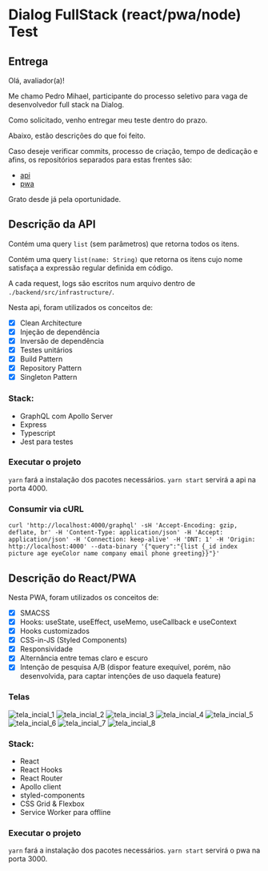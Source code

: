 # Dialog FullStack (react/pwa/node) Test

## Entrega

Olá, avaliador(a)!

Me chamo Pedro Mihael, participante do processo seletivo para vaga de desenvolvedor full stack na Dialog.

Como solicitado, venho entregar meu teste dentro do prazo.

Abaixo, estão descrições do que foi feito.

Caso deseje verificar commits, processo de criação, tempo de dedicação e afins, os repositórios separados para estas frentes são:
- [api](https://github.com/pedromihael/express-graphql-api) 
- [pwa](https://github.com/pedromihael/react-social-network)

Grato desde já pela oportunidade.

## Descrição da API

Contém uma query `list` (sem parâmetros) que retorna todos os itens.

Contém uma query `list(name: String)` que retorna os itens cujo nome satisfaça a expressão regular definida em código.

A cada request, logs são escritos num arquivo dentro de `./backend/src/infrastructure/`.

Nesta api, foram utilizados os conceitos de:
-[x] Clean Architecture
-[x] Injeção de dependência
-[x] Inversão de dependência
-[x] Testes unitários
-[x] Build Pattern
-[x] Repository Pattern
-[x] Singleton Pattern
### Stack:
- GraphQL com Apollo Server
- Express
- Typescript
- Jest para testes
### Executar o projeto
`yarn` fará a instalação dos pacotes necessários.
`yarn start` servirá a api na porta 4000.

### Consumir via cURL

```
curl 'http://localhost:4000/graphql' -sH 'Accept-Encoding: gzip, deflate, br' -H 'Content-Type: application/json' -H 'Accept: application/json' -H 'Connection: keep-alive' -H 'DNT: 1' -H 'Origin: http://localhost:4000' --data-binary '{"query":"{list {_id index picture age eyeColor name company email phone greeting}}"}'
```

## Descrição do React/PWA

Nesta PWA, foram utilizados os conceitos de:
-[x] SMACSS
-[x] Hooks: useState, useEffect, useMemo, useCallback e useContext
-[x] Hooks customizados
-[x] CSS-in-JS (Styled Components)
-[x] Responsividade
-[x] Alternância entre temas claro e escuro
-[x] Intenção de pesquisa A/B (dispor feature exequível, porém, não desenvolvida, para captar intenções de uso daquela feature)

### Telas
![tela_incial_1](./pwa/prints/light-mobile-home.jpg)
![tela_incial_2](./pwa/prints/dark-mobile-home.jpg)
![tela_incial_3](./pwa/prints/light-mobile-user.jpg)
![tela_incial_4](./pwa/prints/dark-mobile-user.jpg)
![tela_incial_5](./pwa/prints/light-desktop-home.jpg)
![tela_incial_6](./pwa/prints/dark-desktop-home.jpg)
![tela_incial_7](./pwa/prints/light-desktop-user.jpg)
![tela_incial_8](./pwa/prints/dark-desktop-user.jpg)

### Stack:
- React
- React Hooks
- React Router
- Apollo client
- styled-components
- CSS Grid & Flexbox
- Service Worker para offline


### Executar o projeto
`yarn` fará a instalação dos pacotes necessários.
`yarn start` servirá o pwa na porta 3000.
